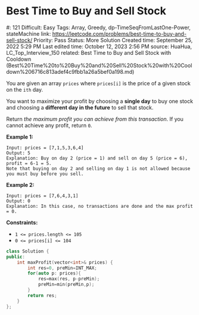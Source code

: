 # Best Time to Buy and Sell Stock

#: 121
Difficult: Easy
Tags: Array, Greedy, dp-TimeSeqFromLastOne-Power, stateMachine
link: https://leetcode.com/problems/best-time-to-buy-and-sell-stock/
Priority: Pass
Status: More Solution
Created time: September 25, 2022 5:29 PM
Last edited time: October 12, 2023 2:56 PM
source: HuaHua, LC_Top_Interview_150
related: Best Time to Buy and Sell Stock with Cooldown (Best%20Time%20to%20Buy%20and%20Sell%20Stock%20with%20Cooldown%206716c813adef4c9fbb1a26a5bef0a198.md)

You are given an array `prices` where `prices[i]` is the price of a given stock on the `ith` day.

You want to maximize your profit by choosing a **single day** to buy one stock and choosing a **different day in the future** to sell that stock.

Return *the maximum profit you can achieve from this transaction*. If you cannot achieve any profit, return `0`.

**Example 1:**

```
Input: prices = [7,1,5,3,6,4]
Output: 5
Explanation: Buy on day 2 (price = 1) and sell on day 5 (price = 6), profit = 6-1 = 5.
Note that buying on day 2 and selling on day 1 is not allowed because you must buy before you sell.

```

**Example 2:**

```
Input: prices = [7,6,4,3,1]
Output: 0
Explanation: In this case, no transactions are done and the max profit = 0.

```

**Constraints:**

- `1 <= prices.length <= 105`
- `0 <= prices[i] <= 104`

```cpp
class Solution {
public:
    int maxProfit(vector<int>& prices) {
        int res=0, preMin=INT_MAX;
        for(auto p: prices){
            res=max(res, p-preMin);
            preMin=min(preMin,p);
        }
        return res;
    }
};
```